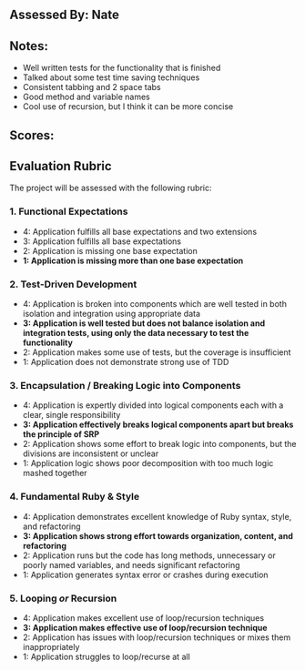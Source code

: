 ## Assessed By: Nate

## Notes:

- Well written tests for the functionality that is finished
- Talked about some test time saving techniques
- Consistent tabbing and 2 space tabs
- Good method and variable names
- Cool use of recursion, but I think it can be more concise


## Scores:

## Evaluation Rubric

The project will be assessed with the following rubric:

### 1. Functional Expectations

* 4: Application fulfills all base expectations and two extensions
* 3: Application fulfills all base expectations
* 2: Application is missing one base expectation
* **1: Application is missing more than one base expectation**

### 2. Test-Driven Development

* 4: Application is broken into components which are well tested in both isolation and integration using appropriate data
* **3: Application is well tested but does not balance isolation and integration tests, using only the data necessary to test the functionality**
* 2: Application makes some use of tests, but the coverage is insufficient
* 1: Application does not demonstrate strong use of TDD

### 3. Encapsulation / Breaking Logic into Components

* 4: Application is expertly divided into logical components each with a clear, single responsibility
* **3: Application effectively breaks logical components apart but breaks the principle of SRP**
* 2: Application shows some effort to break logic into components, but the divisions are inconsistent or unclear
* 1: Application logic shows poor decomposition with too much logic mashed together

### 4. Fundamental Ruby & Style

* 4:  Application demonstrates excellent knowledge of Ruby syntax, style, and refactoring
* **3:  Application shows strong effort towards organization, content, and refactoring**
* 2:  Application runs but the code has long methods, unnecessary or poorly named variables, and needs significant refactoring
* 1:  Application generates syntax error or crashes during execution

### 5. Looping *or* Recursion

* 4: Application makes excellent use of loop/recursion techniques
* **3: Application makes effective use of loop/recursion technique**
* 2: Application has issues with loop/recursion techniques or mixes them inappropriately
* 1: Application struggles to loop/recurse at all
